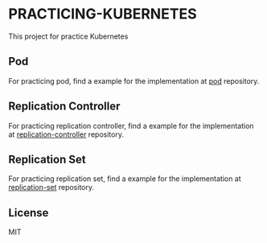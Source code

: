 # PRACTICING-KUBERNETES #

This project for practice Kubernetes

## Pod
For practicing pod, find a example for the implementation at [pod](https://github.com/moemoe89/practicing-kubernetes/blob/master/pod) repository.

## Replication Controller
For practicing replication controller, find a example for the implementation at [replication-controller](https://github.com/moemoe89/practicing-kubernetes/blob/master/replication-controller) repository.

## Replication Set
For practicing replication set, find a example for the implementation at [replication-set](https://github.com/moemoe89/practicing-kubernetes/blob/master/replication-set) repository.


## License

MIT